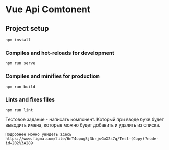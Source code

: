 # Vue Api Comtonent
## Project setup
```
npm install
```
### Compiles and hot-reloads for development
```
npm run serve
```
### Compiles and minifies for production
```
npm run build
```
### Lints and fixes files
```
npm run lint
```

Тестовое задание - написать компонент. Который при вводе букв будет выводить имена, которые можно будет добавить и удалить из списка.

```
Подробнее можно увидеть здесь https://www.figma.com/file/6nT4opugSj3brjwGoX2s7q/Test-(Copy)?node-id=202%3A289
```